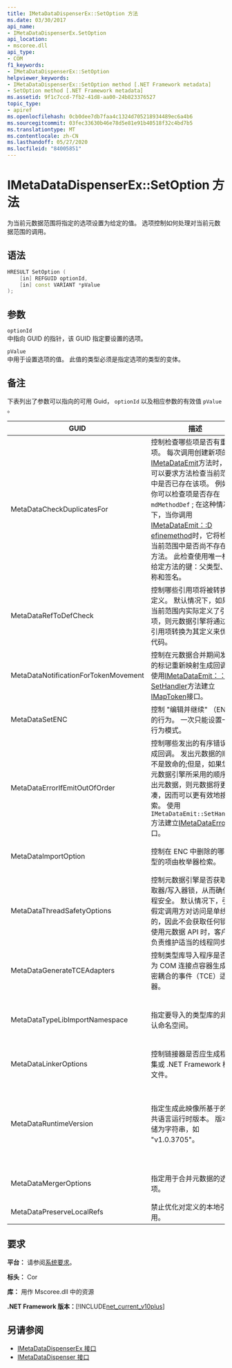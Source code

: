 ```yaml
---
title: IMetaDataDispenserEx::SetOption 方法
ms.date: 03/30/2017
api_name:
- IMetaDataDispenserEx.SetOption
api_location:
- mscoree.dll
api_type:
- COM
f1_keywords:
- IMetaDataDispenserEx::SetOption
helpviewer_keywords:
- IMetaDataDispenserEx::SetOption method [.NET Framework metadata]
- SetOption method [.NET Framework metadata]
ms.assetid: 9f1c7ccd-7fb2-41d8-aa00-24b823376527
topic_type:
- apiref
ms.openlocfilehash: 0cb0dee7db7faa4c1324d705218934489ec6a4b6
ms.sourcegitcommit: 03fec33630b46e78d5e81e91b40518f32c4bd7b5
ms.translationtype: MT
ms.contentlocale: zh-CN
ms.lasthandoff: 05/27/2020
ms.locfileid: "84005851"
---
```

# <a name="imetadatadispenserexsetoption-method"></a>IMetaDataDispenserEx::SetOption 方法
为当前元数据范围将指定的选项设置为给定的值。 选项控制如何处理对当前元数据范围的调用。  
  
## <a name="syntax"></a>语法  
  
```cpp  
HRESULT SetOption (  
    [in] REFGUID optionId,
    [in] const VARIANT *pValue  
);  
```  
  
## <a name="parameters"></a>参数  
 `optionId`  
 中指向 GUID 的指针，该 GUID 指定要设置的选项。  
  
 `pValue`  
 中用于设置选项的值。 此值的类型必须是指定选项的类型的变体。  
  
## <a name="remarks"></a>备注  
 下表列出了参数可以指向的可用 Guid， `optionId` 以及相应参数的有效值 `pValue` 。  
  
|GUID|描述|`pValue`参数|  
|----------|-----------------|------------------------|  
|MetaDataCheckDuplicatesFor|控制检查哪些项是否有重复项。 每次调用创建新项的[IMetaDataEmit](../../../../docs/framework/unmanaged-api/metadata/imetadataemit-interface.md)方法时，都可以要求方法检查当前范围中是否已存在该项。 例如，你可以检查项是否存在 `mdMethodDef` ; 在这种情况下，当你调用[IMetaDataEmit：:D efinemethod](../../../../docs/framework/unmanaged-api/metadata/imetadataemit-definemethod-method.md)时，它将检查当前范围中是否尚不存在该方法。 此检查使用唯一标识给定方法的键：父类型、名称和签名。|必须是 UI4 类型的变量，并且必须包含[CorCheckDuplicatesFor](corcheckduplicatesfor-enumeration.md)枚举值的组合。|  
|MetaDataRefToDefCheck|控制哪些引用项将被转换为定义。 默认情况下，如果在当前范围内实际定义了引用项，则元数据引擎将通过将引用项转换为其定义来优化代码。|必须是 UI4 类型的变量，并且必须包含[CorRefToDefCheck](correftodefcheck-enumeration.md)枚举值的组合。|  
|MetaDataNotificationForTokenMovement|控制在元数据合并期间发生的标记重新映射生成回调。 使用[IMetaDataEmit：： SetHandler](../../../../docs/framework/unmanaged-api/metadata/imetadataemit-sethandler-method.md)方法建立[IMapToken](../../../../docs/framework/unmanaged-api/metadata/imaptoken-interface.md)接口。|必须是 UI4 类型的变量，并且必须包含[CorNotificationForTokenMovement](cornotificationfortokenmovement-enumeration.md)枚举值的组合。|  
|MetaDataSetENC|控制 "编辑并继续" （ENC）的行为。 一次只能设置一种行为模式。|必须是 UI4 类型的变体，并且必须包含[CorSetENC](corsetenc-enumeration.md)枚举的值。 该值不是位掩码。|  
|MetaDataErrorIfEmitOutOfOrder|控制哪些发出的有序错误生成回调。 发出元数据的顺序不是致命的;但是，如果您以元数据引擎所采用的顺序发出元数据，则元数据将更紧凑，因而可以更有效地搜索。 使用 `IMetaDataEmit::SetHandler` 方法建立[IMetaDataError](../../../../docs/framework/unmanaged-api/metadata/imetadataerror-interface.md)接口。|必须是 UI4 类型的变量，并且必须包含[CorErrorIfEmitOutOfOrder](corerrorifemitoutoforder-enumeration.md)枚举值的组合。|  
|MetaDataImportOption|控制在 ENC 中删除的哪些类型的项由枚举器检索。|必须是 UI4 类型的变体，并且必须包含[CorImportOptions 枚举](corimportoptions-enumeration.md)枚举的值的组合。|  
|MetaDataThreadSafetyOptions|控制元数据引擎是否获取读取器/写入器锁，从而确保线程安全。 默认情况下，引擎假定调用方对访问是单线程的，因此不会获取任何锁。 使用元数据 API 时，客户端负责维护适当的线程同步。|必须是 UI4 类型的变体，并且必须包含[CorThreadSafetyOptions](corthreadsafetyoptions-enumeration.md)枚举的值。 该值不是位掩码。|  
|MetaDataGenerateTCEAdapters|控制类型库导入程序是否应为 COM 连接点容器生成紧密耦合的事件（TCE）适配器。|必须是 BOOL 类型的变体。 如果 `pValue` 设置为 `true` ，则类型库导入程序将生成 TCE 适配器。|  
|MetaDataTypeLibImportNamespace|指定要导入的类型库的非默认命名空间。|必须为 null 值或类型为 BSTR 的变体。 如果 `pValue` 是 null 值，则当前命名空间设置为 null; 否则，当前命名空间将设置为以变量的 BSTR 类型保存的字符串。|  
|MetaDataLinkerOptions|控制链接器是否应生成程序集或 .NET Framework 模块文件。|必须是 UI4 类型的变量，并且必须包含[CorLinkerOptions](corlinkeroptions-enumeration.md)枚举值的组合。|  
|MetaDataRuntimeVersion|指定生成此映像所基于的公共语言运行时版本。 版本存储为字符串，如 "v1.0.3705"。|必须为 null 值、VT_EMPTY 值或类型为 BSTR 的变体。 如果 `pValue` 为 null，则运行时版本设置为 null。 如果 `pValue` VT_EMPTY，则将版本设置为默认值，该值将从运行元数据的 mscorwks.dll 的版本中提取。 否则，运行时版本设置为以变量的 BSTR 类型保存的字符串。|  
|MetaDataMergerOptions|指定用于合并元数据的选项。|必须是 UI4 类型的变体，并且必须包含枚举的值的组合 `MergeFlags` ，这在 corhdr.h 文件中进行了介绍。|  
|MetaDataPreserveLocalRefs|禁止优化对定义的本地引用。|必须包含[CorLocalRefPreservation](corlocalrefpreservation-enumeration.md)枚举值的组合。|  
  
## <a name="requirements"></a>要求  
 **平台：** 请参阅[系统要求](../../get-started/system-requirements.md)。  
  
 **标头：** Cor  
  
 **库：** 用作 Mscoree.dll 中的资源  
  
 **.NET Framework 版本：**[!INCLUDE[net_current_v10plus](../../../../includes/net-current-v10plus-md.md)]  
  
## <a name="see-also"></a>另请参阅

- [IMetaDataDispenserEx 接口](imetadatadispenserex-interface.md)
- [IMetaDataDispenser 接口](imetadatadispenser-interface.md)
